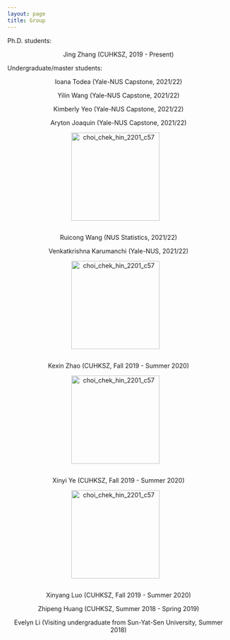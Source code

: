 ```yaml
---
layout: page
title: Group
---
```


Ph.D. students:

<p align="center">Jing Zhang (CUHKSZ, 2019 - Present)</p>

Undergraduate/master students:

<p align="center">Ioana Todea (Yale-NUS Capstone, 2021/22)</p>

<p align="center">Yilin Wang (Yale-NUS Capstone, 2021/22)</p>

<p align="center">Kimberly Yeo (Yale-NUS Capstone, 2021/22)</p>

<p align="center">Aryton Joaquin (Yale-NUS Capstone, 2021/22)</p>

<p align="center">
  <img style="margin: 0px 15px 15px 0px" src="https://mchchoi.github.io/images/RuicongWang.jpg" alt="choi_chek_hin_2201_c57" width="200" height="200" />
</p>

<p align="center">Ruicong Wang (NUS Statistics, 2021/22)</p>

<p align="center">Venkatkrishna Karumanchi (Yale-NUS, 2021/22)</p>

<p align="center">
  <img style="margin: 0px 15px 15px 0px" src="https://mchchoi.github.io/images/KexinZhao.jpg" alt="choi_chek_hin_2201_c57" width="200" height="200" />
</p>

<p align="center">Kexin Zhao (CUHKSZ, Fall 2019 - Summer 2020) </p>

<p align="center">
  <img style="margin: 0px 15px 15px 0px" src="https://mchchoi.github.io/images/XinyiYe.jpg" alt="choi_chek_hin_2201_c57" width="200" height="200" />
</p>

<p align="center"> Xinyi Ye (CUHKSZ, Fall 2019 - Summer 2020) </p>

<p align="center">
  <img style="margin: 0px 15px 15px 0px" src="https://mchchoi.github.io/images/XinyangLuo.png" alt="choi_chek_hin_2201_c57" width="200" height="200" />
</p>

<p align="center">Xinyang Luo (CUHKSZ, Fall 2019 - Summer 2020) </p>

<p align="center">Zhipeng Huang (CUHKSZ, Summer 2018 - Spring 2019)</p>

<p align="center">Evelyn Li (Visiting undergraduate from Sun-Yat-Sen University, Summer 2018)</p>

